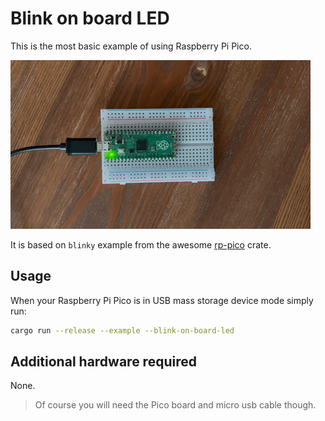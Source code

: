 # Blink on board LED

This is the most basic example of using Raspberry Pi Pico.

![Blinking on board led on Pico board](/src/examples/blink-on-board-led/blink_on_board_led.gif)

It is based on `blinky` example from the awesome [rp-pico](https://github.com/rp-rs/rp-hal-boards/blob/main/boards/rp-pico/examples/pico_blinky.rs) crate.

## Usage

When your Raspberry Pi Pico is in USB mass storage device mode simply run:

```sh
cargo run --release --example --blink-on-board-led
```

## Additional hardware required

None.

> Of course you will need the Pico board and micro usb cable though.
